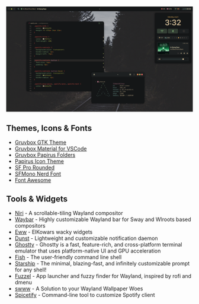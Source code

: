 ![Screenshot 1](./Screenshots/screenshot1.png)

## Themes, Icons & Fonts

- [Gruvbox GTK Theme](https://github.com/Fausto-Korpsvart/Gruvbox-GTK-Theme)
- [Gruvbox Material for VSCode](https://github.com/sainnhe/gruvbox-material-vscode)
- [Gruvbox Papirus Folders](https://github.com/xelser/gruvbox-papirus-folders)
- [Papirus Icon Theme](https://github.com/PapirusDevelopmentTeam/papirus-icon-theme)
- [SF Pro Rounded](https://aur.archlinux.org/packages/apple-fonts)
- [SFMono Nerd Font](https://github.com/shaunsingh/SFMono-Nerd-Font-Ligaturized)
- [Font Awesome](https://fontawesome.com/)

## Tools & Widgets

- [Niri](https://github.com/YaLTeR/niri) - A scrollable-tiling Wayland compositor
- [Waybar](https://github.com/Alexays/Waybar) - Highly customizable Wayland bar for Sway and Wlroots based compositors
- [Eww](https://github.com/elkowar/eww) - ElKowars wacky widgets
- [Dunst](https://github.com/dunst-project/dunst) - Lightweight and customizable notification daemon
- [Ghostty](https://github.com/ghostty-org/ghostty) - Ghostty is a fast, feature-rich, and cross-platform terminal emulator that uses platform-native UI and GPU acceleration
- [Fish](https://github.com/fish-shell/fish-shell) - The user-friendly command line shell
- [Starship](https://github.com/starship/starship) - The minimal, blazing-fast, and infinitely customizable prompt for any shell!
- [Fuzzel](https://codeberg.org/dnkl/fuzzel) - App launcher and fuzzy finder for Wayland, inspired by rofi and dmenu
- [swww](https://github.com/LGFae/swww) - A Solution to your Wayland Wallpaper Woes
- [Spicetify](https://github.com/spicetify/cli) - Command-line tool to customize Spotify client
